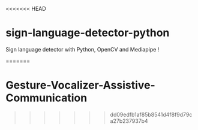 <<<<<<< HEAD
# sign-language-detector-python

Sign language detector with Python, OpenCV and Mediapipe !


=======
# Gesture-Vocalizer-Assistive-Communication
>>>>>>> dd09edfb1af85b8541d4f8f9d79ca27b237937b4
